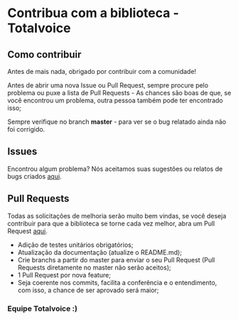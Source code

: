 # Contribua com a biblioteca - Totalvoice

## Como contribuir

Antes de mais nada, obrigado por contribuir com a comunidade!

Antes de abrir uma nova Issue ou Pull Request, sempre procure pelo problema ou puxe a lista de Pull Requests - As chances são boas de que, se você encontrou um problema, outra pessoa também pode ter encontrado isso;

Sempre verifique no branch **master** - para ver se o bug relatado ainda não foi corrigido.

## Issues

Encontrou algum problema? Nós aceitamos suas sugestões ou relatos de bugs criados [aqui](https://github.com/connectmindset/totalvoice-go/issues). 

## Pull Requests

Todas as solicitações de melhoria serão muito bem vindas, se você deseja contribuir para que a biblioteca se torne cada vez melhor, abra um Pull Request [aqui](https://github.com/connectmindset/totalvoice-go/pulls).

- Adição de testes unitários obrigatórios;
- Atualização da documentação (atualize o README.md);
- Crie branchs a partir do master para enviar o seu Pull Request (Pull Requests diretamente no master não serão aceitos);
- 1 Pull Request por nova feature;
- Seja coerente nos commits, facilita a conferência e o entendimento, com isso, a chance de ser aprovado será maior;

### Equipe Totalvoice :)